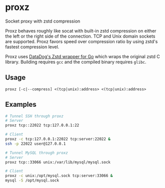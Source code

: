 # proxz
Socket proxy with zstd compression

Proxz behaves roughly like socat with built-in zstd compression on either the left or the right side of the connection. TCP and Unix domain sockets are supported. Proxz favors speed over compression ratio by using zstd's fastest compression level.

Proxz uses [DataDog's Zstd wrapper for Go](https://github.com/DataDog/zstd) which wraps the original zstd C library. Building requires `gcc` and the compiled binary requires `glibc`.

## Usage

```
proxz [-c|--compress] <(tcp|unix):address> <(tcp|unix):address>
```

## Examples

```bash
# Tunnel SSH through proxz
# Server
proxz tcp::22022 tcp:127.0.0.1:22

# Client
proxz -c tcp:127.0.0.1:22022 tcp:server:22022 &
ssh -p 22022 user@127.0.0.1

# Tunnel MySQL through proxz
# Server
proxz tcp::33066 unix:/var/lib/mysql/mysql.sock

# Client
proxz -c unix:/opt/mysql.sock tcp:server:33066 &
mysql -S /opt/mysql.sock
```
